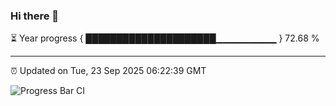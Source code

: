 ### Hi there 👋

⏳ Year progress { █████████████████████▁▁▁▁▁▁▁▁▁ } 72.68 %

---

⏰ Updated on Tue, 23 Sep 2025 06:22:39 GMT

![Progress Bar CI](https://github.com/liununu/liununu/workflows/Progress%20Bar%20CI/badge.svg)
